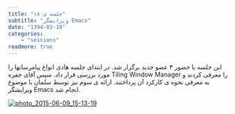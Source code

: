 ```yaml
---
title: "جلسه ی ‍۱۸"
subtitle: "ویرایشگر Emacs"
date: "1394-03-19"
categories:
    - "sessions"
readmore: true
---
```

این جلسه با حضور ۳ عضو جدید برگزار شد. در ابتدای جلسه هادی انواع پیامرسانها را مورد بررسی قرار داد. سپس آقای جفره Tiling Window Manager را معرفی کردند و به معرفی نحوه ی کارکرد آن پرداختند. ارائه ی سوم نیز توسط سلمان با موضوع ویرایشگر Emacs انجام شد.

[![photo_2015-06-09_15-13-19](../../img/79edae3e-fdbb-11e6-86dd-a088b4d860141488289232.7710786.jpg)](../../img/79edae3e-fdbb-11e6-86dd-a088b4d860141488289232.7710786.jpg)
